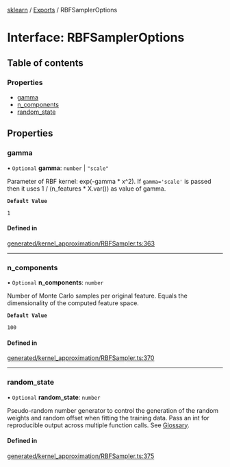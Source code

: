 [sklearn](../readme.md) / [Exports](../modules.md) / RBFSamplerOptions

# Interface: RBFSamplerOptions

## Table of contents

### Properties

- [gamma](RBFSamplerOptions.md#gamma)
- [n\_components](RBFSamplerOptions.md#n_components)
- [random\_state](RBFSamplerOptions.md#random_state)

## Properties

### gamma

• `Optional` **gamma**: `number` \| ``"scale"``

Parameter of RBF kernel: exp(-gamma \* x^2). If `gamma='scale'` is passed then it uses 1 / (n\_features \* X.var()) as value of gamma.

**`Default Value`**

`1`

#### Defined in

[generated/kernel_approximation/RBFSampler.ts:363](https://github.com/transitive-bullshit/scikit-learn-ts/blob/367336a/packages/sklearn/src/generated/kernel_approximation/RBFSampler.ts#L363)

___

### n\_components

• `Optional` **n\_components**: `number`

Number of Monte Carlo samples per original feature. Equals the dimensionality of the computed feature space.

**`Default Value`**

`100`

#### Defined in

[generated/kernel_approximation/RBFSampler.ts:370](https://github.com/transitive-bullshit/scikit-learn-ts/blob/367336a/packages/sklearn/src/generated/kernel_approximation/RBFSampler.ts#L370)

___

### random\_state

• `Optional` **random\_state**: `number`

Pseudo-random number generator to control the generation of the random weights and random offset when fitting the training data. Pass an int for reproducible output across multiple function calls. See [Glossary](../../glossary.html#term-random_state).

#### Defined in

[generated/kernel_approximation/RBFSampler.ts:375](https://github.com/transitive-bullshit/scikit-learn-ts/blob/367336a/packages/sklearn/src/generated/kernel_approximation/RBFSampler.ts#L375)
